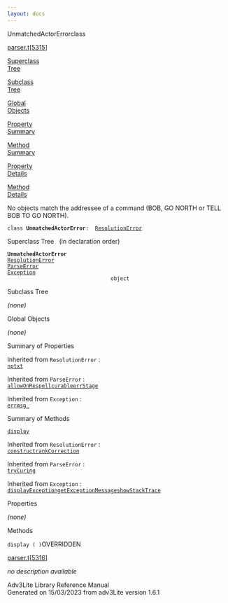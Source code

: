 ```yaml
---
layout: docs
---
```

<span class="title">UnmatchedActorError</span><span class="type">class</span>

[parser.t](../file/parser.t.html)\[[5315](../source/parser.t.html#5315)\]

[Superclass  
Tree](#_SuperClassTree_)

[Subclass  
Tree](#_SubClassTree_)

[Global  
Objects](#_ObjectSummary_)

[Property  
Summary](#_PropSummary_)

[Method  
Summary](#_MethodSummary_)

[Property  
Details](#_Properties_)

[Method  
Details](#_Methods_)

<div class="fdesc">

No objects match the addressee of a command (BOB, GO NORTH or TELL BOB
TO GO NORTH).

`class `**`UnmatchedActorError`**` :   `[`ResolutionError`](../object/ResolutionError.html)

</div>

<span id="_SuperClassTree_"></span>

<div class="mjhd">

<span class="hdln">Superclass Tree</span>   (in declaration order)

</div>

**`UnmatchedActorError`**  
[`ResolutionError`](../object/ResolutionError.html)  
[`ParseError`](../object/ParseError.html)  
[`Exception`](../object/Exception.html)  
`                                 object`  
<span id="_SubClassTree_"></span>

<div class="mjhd">

<span class="hdln">Subclass Tree</span>  

</div>

*(none)* <span id="_ObjectSummary_"></span>

<div class="mjhd">

<span class="hdln">Global Objects</span>  

</div>

*(none)* <span id="_PropSummary_"></span>

<div class="mjhd">

<span class="hdln">Summary of Properties</span>  

</div>



Inherited from `ResolutionError` :  
[`np`](../object/ResolutionError.html#np)[`txt`](../object/ResolutionError.html#txt)

Inherited from `ParseError` :  
[`allowOnRespell`](../object/ParseError.html#allowOnRespell)[`curable`](../object/ParseError.html#curable)[`errStage`](../object/ParseError.html#errStage)

Inherited from `Exception` :  
[`errmsg_`](../object/Exception.html#errmsg_)

<span id="_MethodSummary_"></span>

<div class="mjhd">

<span class="hdln">Summary of Methods</span>  

</div>

[`display`](#display)

Inherited from `ResolutionError` :  
[`construct`](../object/ResolutionError.html#construct)[`rankCorrection`](../object/ResolutionError.html#rankCorrection)

Inherited from `ParseError` :  
[`tryCuring`](../object/ParseError.html#tryCuring)

Inherited from `Exception` :  
[`displayException`](../object/Exception.html#displayException)[`getExceptionMessage`](../object/Exception.html#getExceptionMessage)[`showStackTrace`](../object/Exception.html#showStackTrace)

<span id="_Properties_"></span>

<div class="mjhd">

<span class="hdln">Properties</span>  

</div>

*(none)* <span id="_Methods_"></span>

<div class="mjhd">

<span class="hdln">Methods</span>  

</div>

<span id="display"></span>

`display ( )`<span class="rem">OVERRIDDEN</span>

[parser.t](../file/parser.t.html)\[[5316](../source/parser.t.html#5316)\]

<div class="desc">

*no description available*

</div>

<div class="ftr">

Adv3Lite Library Reference Manual  
Generated on 15/03/2023 from adv3Lite version 1.6.1

</div>
